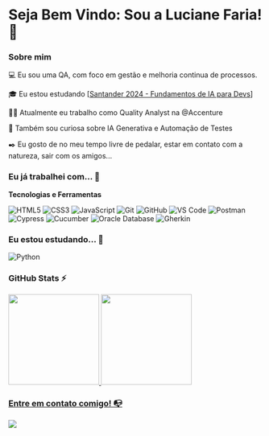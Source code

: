 # Seja Bem Vindo: Sou a Luciane Faria! 🌈

### Sobre mim

💻 Eu sou uma QA, com foco em gestão e melhoria continua de processos.

🎓 Eu estou estudando [[Santander 2024 - Fundamentos de IA para Devs](https://web.dio.me/track/santander-2024-fundamentos-de-ia-para-devs)]

👩‍💻 Atualmente eu trabalho como Quality Analyst na @Accenture

🔎 Também sou curiosa sobre IA Generativa e Automação de Testes

✒️ Eu gosto de no meu tempo livre de pedalar, estar em contato com a natureza, sair com os amigos... 

### Eu já trabalhei com... 🔧

**Tecnologias e Ferramentas**

<!-- (Aqui você pode adicionar tecnologias que aprendeu no curso, já listamos algumas delas, e outras que já domina)) -->

![HTML5](https://img.shields.io/badge/html5-%23E34F26.svg?style=for-the-badge&logo=html5&logoColor=white)
![CSS3](https://img.shields.io/badge/css3-%231572B6.svg?style=for-the-badge&logo=css3&logoColor=white)
![JavaScript](https://img.shields.io/badge/javascript-%23323330.svg?style=for-the-badge&logo=javascript&logoColor=%23F7DF1E)
![Git](https://img.shields.io/badge/git-%23F05033.svg?style=for-the-badge&logo=git&logoColor=white)
![GitHub](https://img.shields.io/badge/github-%23121011.svg?style=for-the-badge&logo=github&logoColor=white)
![VS Code](https://img.shields.io/badge/VS%20Code-0078d7.svg?style=for-the-badge&logo=visual-studio-code&logoColor=white)
![Postman](https://img.shields.io/badge/Postman-FF6C37.svg?style=for-the-badge&logo=Postman&logoColor=white)
![Cypress](https://img.shields.io/badge/cypress-%23222222.svg?style=for-the-badge&logo=cypress&logoColor=white)
![Cucumber](https://img.shields.io/badge/cucumber-%2300A98F.svg?style=for-the-badge&logo=cucumber&logoColor=white)
![Oracle Database](https://img.shields.io/badge/oracle-%23F00000.svg?style=for-the-badge&logo=oracle&logoColor=white)
![Gherkin](https://img.shields.io/badge/gherkin-%236DB75E.svg?style=for-the-badge&logo=cucumber&logoColor=white)

### Eu estou estudando... 🧩
<!-- (Aqui você pode adicionar tecnologias que está estudando, inclusive para aumentar essa lista você listamos algumas das tecnologias ensinadas na nossa [Assinatura On Demand](https://cubos.academy/cubosondemand)) -->

![Python](https://img.shields.io/badge/python-3670A0?style=for-the-badge&logo=python&logoColor=ffdd54)

<!-- (Você pode adicionar novas tecnologias insira ![Nome da Tecnologia](https://img.shields.io/badge/-[Nome da tecnologia]-[Cor do fundo]?style=flat-square&logo=[Nome da tecnologia])) -->


### GitHub Stats ⚡
<div>
<a href="https://github.com/luafaria">
<img height="180em" src="https://github-readme-stats.vercel.app/api/top-langs/?username=luafaria&layout=compact&langs_count=7&theme=dracula"/>
<img height="180em" src="https://github-readme-stats.vercel.app/api?username=luafaria&show_icons=true&theme=dracula&include_all_commits=true&count_private=true"/>
</div>

### Entre em contato comigo! 📭
<div>
<a href="https://www.linkedin.com/in/luciane-faria-%F0%9F%8C%88-9b7636107/" target="_blank"><img src="https://img.shields.io/badge/-LinkedIn-%230077B5?style=for-the-badge&logo=linkedin&logoColor=white" target="_blank"></a>   
</div>
